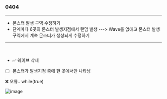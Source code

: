 ### 0404  
---  

- 몬스터 발생 구역 수정하기
 - 단계마다 6곳의 몬스터 발생지점에서 랜덤 발생  ---> Wave를 없애고 몬스터 발생구역에서 계속 몬스터가 생성되게 수정하기
---  
<br>  

- ✅ 웨이브 삭제 

- [ ] 몬스터가 발생지점 중에 한 곳에서만 나타남  

❌ 오류.. while(true) 


![image](https://github.com/s8st/20240320FinalProject/assets/153998744/c7d46a7c-7cf1-47bf-a969-ff3e1c9d8a19)
 
